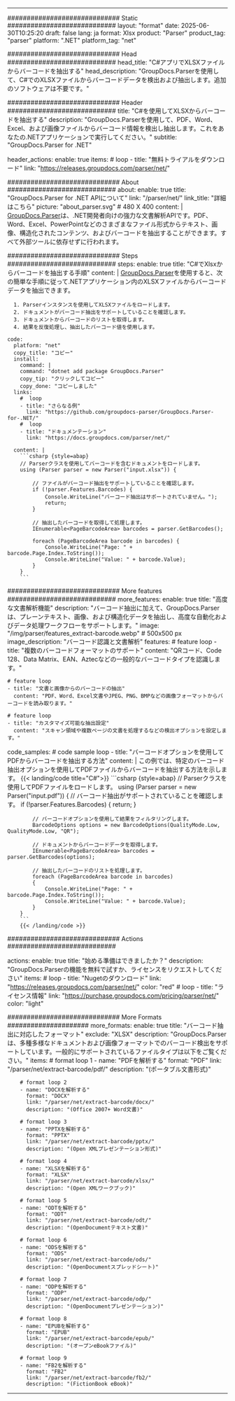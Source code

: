 


---
############################# Static ############################
layout: "format"
date:  2025-06-30T10:25:20
draft: false
lang: ja
format: Xlsx
product: "Parser"
product_tag: "parser"
platform: ".NET"
platform_tag: "net"

############################# Head ############################
head_title: "C#アプリでXLSXファイルからバーコードを抽出する"
head_description: "GroupDocs.Parserを使用して、C#でのXLSXファイルからバーコードデータを検出および抽出します。追加のソフトウェアは不要です。"

############################# Header ############################
title: "C#を使用してXLSXからバーコードを抽出する" 
description: "GroupDocs.Parserを使用して、PDF、Word、Excel、および画像ファイルからバーコード情報を検出し抽出します。これをあなたの.NETアプリケーションで実行してください。"
subtitle: "GroupDocs.Parser for .NET" 

header_actions:
  enable: true
  items:
    #  loop
    - title: "無料トライアルをダウンロード"
      link: "https://releases.groupdocs.com/parser/net/"
      
############################# About ############################
about:
    enable: true
    title: "GroupDocs.Parser for .NET APIについて"
    link: "/parser/net/"
    link_title: "詳細はこちら"
    picture: "about_parser.svg" # 480 X 400
    content: |
       [GroupDocs.Parser](/parser/net/)は、.NET開発者向けの強力な文書解析APIです。PDF、Word、Excel、PowerPointなどのさまざまなファイル形式からテキスト、画像、構造化されたコンテンツ、およびバーコードを抽出することができます。すべて外部ツールに依存せずに行われます。

############################# Steps ############################
steps:
    enable: true
    title: "C#でXlsxからバーコードを抽出する手順"
    content: |
      [GroupDocs.Parser](/parser/net/)を使用すると、次の簡単な手順に従って.NETアプリケーション内のXLSXファイルからバーコードデータを抽出できます。
      
      1. Parserインスタンスを使用してXLSXファイルをロードします。
      2. ドキュメントがバーコード抽出をサポートしていることを確認します。
      3. ドキュメントからバーコードのリストを取得します。
      4. 結果を反復処理し、抽出したバーコード値を使用します。
   
    code:
      platform: "net"
      copy_title: "コピー"
      install:
        command: |
        command: "dotnet add package GroupDocs.Parser"
        copy_tip: "クリックしてコピー"
        copy_done: "コピーしました"
      links:
        #  loop
        - title: "さらなる例"
          link: "https://github.com/groupdocs-parser/GroupDocs.Parser-for-.NET/"
        #  loop
        - title: "ドキュメンテーション"
          link: "https://docs.groupdocs.com/parser/net/"
          
      content: |
        ```csharp {style=abap}
        // Parserクラスを使用してバーコードを含むドキュメントをロードします。
        using (Parser parser = new Parser("input.xlsx")) {

            // ファイルがバーコード抽出をサポートしていることを確認します。
            if (!parser.Features.Barcodes) {
                Console.WriteLine("バーコード抽出はサポートされていません。");
                return;
            }

            // 抽出したバーコードを取得して処理します。
            IEnumerable<PageBarcodeArea> barcodes = parser.GetBarcodes();

            foreach (PageBarcodeArea barcode in barcodes) {
                Console.WriteLine("Page: " + barcode.Page.Index.ToString());
                Console.WriteLine("Value: " + barcode.Value);
            }
        }
        ```  

############################# More features ############################
more_features:
  enable: true
  title: "高度な文書解析機能"
  description: "バーコード抽出に加えて、GroupDocs.Parserは、プレーンテキスト、画像、および構造化データを抽出し、高度な自動化およびデータ処理ワークフローをサポートします。"
  image: "/img/parser/features_extract-barcode.webp" # 500x500 px
  image_description: "バーコード認識と文書解析"
  features:
    # feature loop
    - title: "複数のバーコードフォーマットのサポート"
      content: "QRコード、Code 128、Data Matrix、EAN、Aztecなどの一般的なバーコードタイプを認識します。"

    # feature loop
    - title: "文書と画像からのバーコードの抽出"
      content: "PDF、Word、Excel文書やJPEG、PNG、BMPなどの画像フォーマットからバーコードを読み取ります。"

    # feature loop
    - title: "カスタマイズ可能な抽出設定"
      content: "スキャン領域や複数ページの文書を処理するなどの検出オプションを設定します。"
      
  code_samples:
    # code sample loop
    - title: "バーコードオプションを使用してPDFからバーコードを抽出する方法"
      content: |
        この例では、特定のバーコード抽出オプションを使用してPDFファイルからバーコードを抽出する方法を示します。
        {{< landing/code title="C#">}}
        ```csharp {style=abap}
        //  Parserクラスを使用してPDFファイルをロードします。
        using (Parser parser = new Parser("input.pdf"))
        {
            // バーコード抽出がサポートされていることを確認します。
            if (!parser.Features.Barcodes)
            {
                return;
            }

            // バーコードオプションを使用して結果をフィルタリングします。
            BarcodeOptions options = new BarcodeOptions(QualityMode.Low, QualityMode.Low, "QR");

            // ドキュメントからバーコードデータを取得します。
            IEnumerable<PageBarcodeArea> barcodes = parser.GetBarcodes(options);

            // 抽出したバーコードのリストを処理します。
            foreach (PageBarcodeArea barcode in barcodes)
            {
                Console.WriteLine("Page: " + barcode.Page.Index.ToString());
                Console.WriteLine("Value: " + barcode.Value);
            }
        }
        ```
        {{< /landing/code >}}


############################# Actions ############################

actions:
  enable: true
  title: "始める準備はできましたか？"
  description: "GroupDocs.Parserの機能を無料で試すか、ライセンスをリクエストしてください"
  items:
    #  loop
    - title: "Nugetのダウンロード"
      link: "https://releases.groupdocs.com/parser/net/"
      color: "red"
        #  loop
    - title: "ライセンス情報"
      link: "https://purchase.groupdocs.com/pricing/parser/net/"
      color: "light"


############################# More Formats #####################
more_formats:
    enable: true
    title: "バーコード抽出に対応したフォーマット"
    exclude: "XLSX"
    description: "GroupDocs.Parserは、多種多様なドキュメントおよび画像フォーマットでのバーコード検出をサポートしています。一般的にサポートされているファイルタイプは以下をご覧ください。"
    items: 
        # format loop 1
        - name: "PDFを解析する"
          format: "PDF"
          link: "/parser/net/extract-barcode/pdf/"
          description: "(ポータブル文書形式)"
          
        # format loop 2
        - name: "DOCXを解析する"
          format: "DOCX"
          link: "/parser/net/extract-barcode/docx/"
          description: "(Office 2007+ Word文書)"
          
        # format loop 3
        - name: "PPTXを解析する"
          format: "PPTX"
          link: "/parser/net/extract-barcode/pptx/"
          description: "(Open XMLプレゼンテーション形式)"
          
        # format loop 4
        - name: "XLSXを解析する"
          format: "XLSX"
          link: "/parser/net/extract-barcode/xlsx/"
          description: "(Open XMLワークブック)"
          
        # format loop 5
        - name: "ODTを解析する"
          format: "ODT"
          link: "/parser/net/extract-barcode/odt/"
          description: "(OpenDocumentテキスト文書)"
          
        # format loop 6
        - name: "ODSを解析する"
          format: "ODS"
          link: "/parser/net/extract-barcode/ods/"
          description: "(OpenDocumentスプレッドシート)"
          
        # format loop 7
        - name: "ODPを解析する"
          format: "ODP"
          link: "/parser/net/extract-barcode/odp/"
          description: "(OpenDocumentプレゼンテーション)"
          
        # format loop 8
        - name: "EPUBを解析する"
          format: "EPUB"
          link: "/parser/net/extract-barcode/epub/"
          description: "(オープンeBookファイル)"
          
        # format loop 9
        - name: "FB2を解析する"
          format: "FB2"
          link: "/parser/net/extract-barcode/fb2/"
          description: "(FictionBook eBook)"
         
          

---